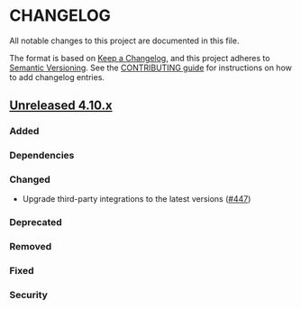 # CHANGELOG
All notable changes to this project are documented in this file.

The format is based on [Keep a Changelog](https://keepachangelog.com/en/1.0.0/), and this project adheres to [Semantic Versioning](https://semver.org/spec/v2.0.0.html). See the [CONTRIBUTING guide](./CONTRIBUTING.md#Changelog) for instructions on how to add changelog entries.

## [Unreleased 4.10.x]
### Added

### Dependencies

### Changed
- Upgrade third-party integrations to the latest versions ([#447](https://github.com/wazuh/wazuh-indexer/pull/447))

### Deprecated

### Removed

### Fixed

### Security

[Unreleased 4.10.x]: https://github.com/wazuh/wazuh-indexer/compare/4.10.1...4.10.2
